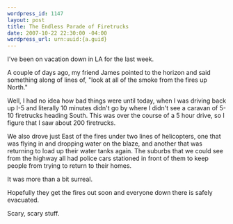 ```yaml
--- 
wordpress_id: 1147
layout: post
title: The Endless Parade of Firetrucks
date: 2007-10-22 22:30:00 -04:00
wordpress_url: urn:uuid:{a.guid}
---
```

<p>I've been on vacation down in LA for the last week. </p>

<p>A couple of days ago, my friend James pointed to the horizon and said something along of lines of, "look at all of the smoke from the fires up North."</p>

<p>Well, I had no idea how bad things were until today, when I was driving back up I-5 and literally 10 minutes didn't go by where I didn't see a caravan of 5-10 firetrucks heading South.  This was over the course of a 5 hour drive, so I figure that I saw about 200 firetrucks.</p>

<p>We also drove just East of the fires under two lines of helicopters, one that was flying in and dropping water on the blaze, and another that was returning to load up their water tanks again.  The suburbs that we could see from the highway all had police cars stationed in front of them to keep people from trying to return to their homes.</p>

<p>It was more than a bit surreal.</p>

<p>Hopefully they get the fires out soon and everyone down there is safely evacuated.  </p>

<p>Scary, scary stuff.</p>
